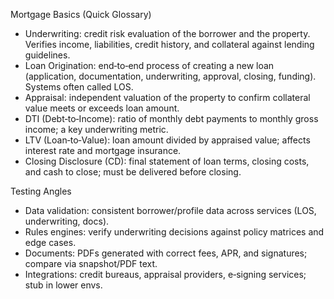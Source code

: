 Mortgage Basics (Quick Glossary)

- Underwriting: credit risk evaluation of the borrower and the property. Verifies income, liabilities, credit history, and collateral against lending guidelines.
- Loan Origination: end‑to‑end process of creating a new loan (application, documentation, underwriting, approval, closing, funding). Systems often called LOS.
- Appraisal: independent valuation of the property to confirm collateral value meets or exceeds loan amount.
- DTI (Debt‑to‑Income): ratio of monthly debt payments to monthly gross income; a key underwriting metric.
- LTV (Loan‑to‑Value): loan amount divided by appraised value; affects interest rate and mortgage insurance.
- Closing Disclosure (CD): final statement of loan terms, closing costs, and cash to close; must be delivered before closing.

Testing Angles
- Data validation: consistent borrower/profile data across services (LOS, underwriting, docs).
- Rules engines: verify underwriting decisions against policy matrices and edge cases.
- Documents: PDFs generated with correct fees, APR, and signatures; compare via snapshot/PDF text.
- Integrations: credit bureaus, appraisal providers, e‑signing services; stub in lower envs.

